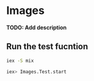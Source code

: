 # Images

**TODO: Add description**

## Run the test fucntion

```bash
iex -S mix
```

```bash
iex> Images.Test.start
```
